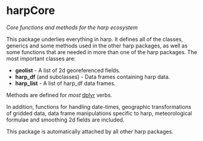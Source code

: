# harpCore
*Core functions and methods for the harp ecosystem*

This package underlies everything in harp. It defines all of the classes, 
generics and some methods used in the other harp packages, as well as some functions 
that are needed in more than one of the harp packages. The most important classes 
are:

* **geolist** - A list of 2d georeferenced fields.
* **harp_df** (and subclasses) - Data frames containing harp data.
* **harp_list** - A list of harp_df data frames.

Methods are defined for *most* [dplyr](https://dplyr.tidyverse.org/) verbs. 

In addition, functions for handling date-times, geographic transformations of 
gridded data, data frame manipulations specific to harp, meteorological 
formulae and smoothing 2d fields are included. 

This package is automatically attached by all other harp packages. 
